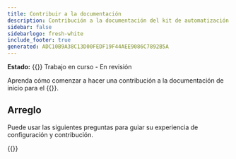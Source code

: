 ```yaml
---
title: Contribuir a la documentación
description: Contribución a la documentación del kit de automatización
sidebar: false
sidebarlogo: fresh-white
include_footer: true
generated: ADC10B9A38C13D00FEDF19F44AEE9086C7892B5A
---
```


**Estado:** {{<externalImage src="https://github.githubassets.com/images/icons/emoji/unicode/1f6a7.png" size="16x16" text="Construction Icon">}} Trabajo en curso - En revisión

Aprenda cómo comenzar a hacer una contribución a la documentación de inicio para el {{<product-name>}}.

## Arreglo

Puede usar las siguientes preguntas para guiar su experiencia de configuración y contribución.

{{<questions name="contribution/documentation.json" completed="Thank you for completing setup questions" showNavigationButtons=false >}}
